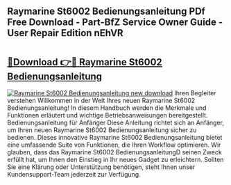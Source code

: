 ## Raymarine St6002 Bedienungsanleitung PDf Free Download - Part-BfZ Service Owner Guide - User Repair Edition nEhVR

# <h2><a href="http://df1e42u.blite.top/?on=Raymarine+St6002+Bedienungsanleitung">🔗Download 👉🔴 Raymarine St6002 Bedienungsanleitung</a></h2>

[![Raymarine St6002 Bedienungsanleitung new download](https://i.imgur.com/lujVjoI.png)](http://df1e42u.blite.top/?on=Raymarine+St6002+Bedienungsanleitung)
Ihren Begleiter verstehen Willkommen in der Welt Ihres neuen Raymarine St6002 Bedienungsanleitung! In diesem Handbuch werden die Merkmale und Funktionen erläutert und wichtige Betriebsanweisungen bereitgestellt. Bedienungsanleitung für Anfänger Diese Anleitung richtet sich an Anfänger, um Ihren neuen Raymarine St6002 Bedienungsanleitung sicher zu bedienen. Dieses innovative Raymarine St6002 Bedienungsanleitung bietet eine umfassende Suite von Funktionen, die Ihren Workflow optimieren. Wir glauben, dass das Raymarine St6002 BedienungsanleitungD seinen Zweck erfüllt hat, um Ihnen den Einstieg in Ihr neues Gadget zu erleichtern. Sollten Sie eine Klärung oder Unterstützung benötigen, steht Ihnen unser Kundensupport-Team jederzeit zur Verfügung.
